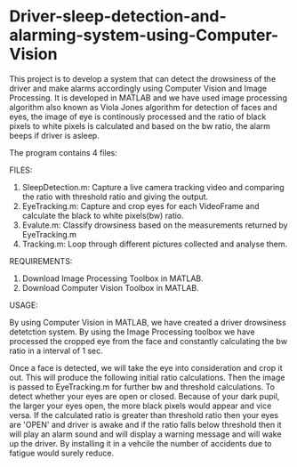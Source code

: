 # Driver-sleep-detection-and-alarming-system-using-Computer-Vision
This project is to develop a system that can detect the drowsiness of the driver and make alarms accordingly using Computer Vision and Image Processing. It is developed in MATLAB and we have used image processing algorithm also known as Viola Jones algorithm for detection of faces and eyes, the image of eye is continously processed and the ratio of black pixels to white pixels is calculated and based on the bw ratio, the alarm beeps if driver is asleep.

The program contains 4 files:

FILES:
1. SleepDetection.m: Capture a live camera tracking video and comparing the ratio with threshold ratio and giving the output. 
2. EyeTracking.m: Capture and crop eyes for each VideoFrame and calculate the black to white pixels(bw) ratio.
3. Evalute.m: Classify drowsiness based on the measurements returned by EyeTracking.m
4. Tracking.m: Loop through different pictures collected and analyse them.

REQUIREMENTS:
1. Download Image Processing Toolbox in MATLAB.
2. Download Computer Vision Toolbox in MATLAB.

USAGE:

By using Computer Vision in MATLAB, we have created a driver drowsiness detetction system. By using the Image Processing toolbox we have processed the cropped eye from the face and constantly calculating the bw ratio in a interval of 1 sec. 

Once a face is detected, we will take the eye into consideration and crop it out. This will produce the following initial ratio calculations.
Then the image is passed to EyeTracking.m for further bw and threshold calculations. 
To detect whether your eyes are open or closed. Because of your dark pupil, the larger your eyes open, the more black pixels would appear and vice versa.
If the calculated ratio is greater than threshold ratio then your eyes are 'OPEN' and driver is awake and if the ratio falls below threshold then it will play an alarm sound and will display a warning message and will wake up the driver.
By installing it in a vehcile the number of accidents due to fatigue would surely reduce.

